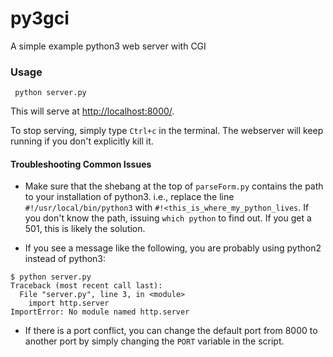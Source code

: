 # py3gci
A simple example python3 web server with CGI

### Usage

```
 python server.py
```

This will serve at [http://localhost:8000/](http://localhost:8000/).

To stop serving, simply type `Ctrl+c` in the terminal. The webserver will keep running if you don't explicitly kill it.

#### Troubleshooting Common Issues

* Make sure that the shebang at the top of `parseForm.py` contains the path to your installation of python3.
i.e., replace the line `#!/usr/local/bin/python3` with `#!<this_is_where_my_python_lives`. If you don't know the path, issuing `which python` to find out. If you get a 501, this is likely the solution.

* If you see a message like the following, you are probably using python2 instead of python3:

```
$ python server.py
Traceback (most recent call last):
  File "server.py", line 3, in <module>
    import http.server
ImportError: No module named http.server
```

* If there is a port conflict, you can change the default port from 8000 to another port by simply changing the `PORT` variable in the script.
